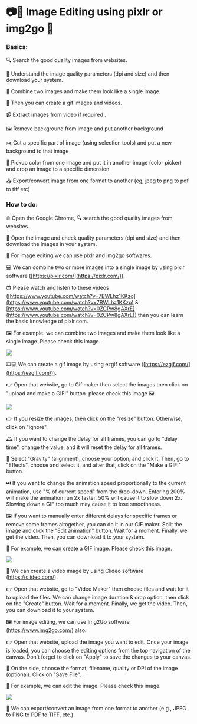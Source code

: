# 📷🎨 Image Editing using pixlr or img2go 🌟

### Basics: 

🔍 Search the good quality images from websites.

🧐 Understand the image quality parameters (dpi and size) and then download your system.

🤝 Combine two images and make them look like a single image.

🎥 Then you can create a gif images and videos.

📹 Extract images from video if required .

🖼️ Remove background from image and put another background

✂️ Cut a specific part of image (using selection tools) and put a new background to that image

🎨 Pickup color from one image and put it in another image (color picker) and crop an image to a specific dimension

📤 Export/convert image from one format to another (eg, jpeg to png to pdf to tiff etc)

### How to do: 

🌐 Open the Google Chrome, 🔍 search the good quality images from websites.

👀 Open the image and check quality parameters (dpi and size) and then download the images in your system.

🎨 For image editing we can use pixlr and img2go softwares.

💻 We can combine two or more images into a single image by using pixlr software ([https://pixlr.com/](https://pixlr.com/)).

📺 Please watch and listen to these videos ([https://www.youtube.com/watch?v=7BWLhz1KKzo](https://www.youtube.com/watch?v=7BWLhz1KKzo) & [https://www.youtube.com/watch?v=0ZCPw8gAXrE](https://www.youtube.com/watch?v=0ZCPw8gAXrE)) then you can learn the basic knowledge of pixlr.com.

🖼️ For example: we can combine two images and make them look like a single image. Please check this image.

![](https://i.gyazo.com/3c4e15de42bccc0370ef4621291ac7e7.png)

🎞️💻 We can create a gif image by using ezgif software ([https://ezgif.com/](https://ezgif.com/)).

👉 Open that website, go to Gif maker then select the images then click on "upload and make a GIF!" button. please check this image 🖼️

![](https://i.gyazo.com/a44c6a2e5fd6cbdd0803ede0eb1b2bcc.png)

👉 If you resize the images, then click on the "resize" button. Otherwise, click on "ignore". 

🕰️ If you want to change the delay for all frames, you can go to "delay time", change the value, and it will reset the delay for all frames. 

🌟 Select "Gravity" (alignment), choose your option, and click it. Then, go to "Effects", choose and select it, and after that, click on the "Make a GIF!" button. 

⏭️ If you want to change the animation speed proportionally to the current animation, use "% of current speed" from the drop-down. Entering 200% will make the animation run 2x faster, 50% will cause it to slow down 2x. Slowing down a GIF too much may cause it to lose smoothness. 

🖼️ If you want to manually enter different delays for specific frames or remove some frames altogether, you can do it in our GIF maker. Split the image and click the "Edit animation" button. Wait for a moment. Finally, we get the video. Then, you can download it to your system. 

👀 For example, we can create a GIF image. Please check this image.

![](https://i.gyazo.com/055c059d2ea3c0d0648b724f95b4eff2.png)

🎥 We can create a video image by using Clideo software (https://clideo.com/).

👉 Open that website, go to "Video Maker" then choose files and wait for it to upload the files. We can change image duration & crop option, then click on the "Create" button. Wait for a moment. Finally, we get the video. Then, you can download it to your system.

🖼️ For image editing, we can use Img2Go software (https://www.img2go.com/) also. 

👉 Open that website, upload the image you want to edit. Once your image is loaded, you can choose the editing options from the top navigation of the canvas. Don't forget to click on "Apply" to save the changes to your canvas.

🔽 On the side, choose the format, filename, quality or DPI of the image (optional). Click on "Save File".

👀 For example, we can edit the image. Please check this image.


![](https://i.gyazo.com/236f7e6317ad7fbb03d000ad48c69025.png)

🔀 We can export/convert an image from one format to another (e.g., JPEG to PNG to PDF to TIFF, etc.).
